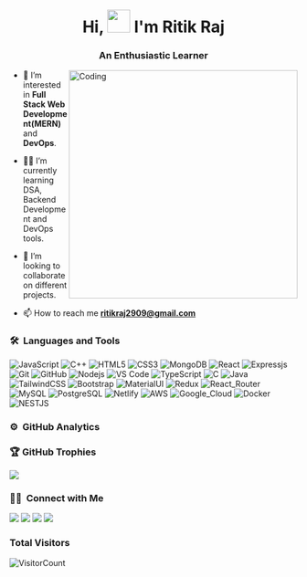<h1 align="center"> Hi, <img src="https://raw.githubusercontent.com/MartinHeinz/MartinHeinz/master/wave.gif" width="40px"> I'm Ritik Raj </h1>
<h3 align="center">An Enthusiastic Learner</h3>
<!-- <br/> -->
<img align= "right" alt="Coding" width="400" src="https://camo.githubusercontent.com/cae12fddd9d6982901d82580bdf321d81fb299141098ca1c2d4891870827bf17/68747470733a2f2f6d69726f2e6d656469756d2e636f6d2f6d61782f313336302f302a37513379765349765f7430696f4a2d5a2e676966">

- 🌱 I’m interested in **Full Stack Web Development(MERN)** and **DevOps**.

- 👨‍💻 I’m currently learning DSA, Backend Development and DevOps tools.

- 💞️ I’m looking to collaborate on different projects.

- 📫 How to reach me **ritikraj2909@gmail.com**

<!---
ritik2358/ritik2358 is a ✨ special ✨ repository because its `README.md` (this file) appears on your GitHub profile.
You can click the Preview link to take a look at your changes.
--->
### 🛠 &nbsp;Languages and Tools
![JavaScript](https://img.shields.io/badge/-JavaScript-%23F7DF1C?style=for-the-badge&logo=javascript&logoColor=000000&labelColor=%23F7DF1C&color=%23FFCE5A)
![C++](https://img.shields.io/badge/C%2B%2B-00599C?style=for-the-badge&logo=c%2B%2B&logoColor=white)
![HTML5](https://img.shields.io/badge/-HTML5-%23E44D27?style=for-the-badge&logo=html5&logoColor=ffffff)
![CSS3](https://img.shields.io/badge/-CSS3-%231572B6?style=for-the-badge&logo=css3)
![MongoDB](https://img.shields.io/badge/MongoDB-4EA94B?style=for-the-badge&logo=mongodb&logoColor=white)
![React](https://img.shields.io/badge/-React-61DAFB?style=for-the-badge&logo=react&logoColor=ffffff)
![Expressjs](https://img.shields.io/badge/-Expressjs-181717?style=for-the-badge&logo=express)
![Git](https://img.shields.io/badge/-Git-%23F05032?style=for-the-badge&logo=git&logoColor=%23ffffff)
![GitHub](https://img.shields.io/badge/-GitHub-181717?style=for-the-badge&logo=github)
![Nodejs](https://img.shields.io/badge/-Nodejs-339933?style=for-the-badge&logo=Node.js&logoColor=ffffff)
![VS Code](http://img.shields.io/badge/-VS%20Code-007ACC?style=for-the-badge&logo=visual-studio-code&logoColor=ffffff)
![TypeScript](https://img.shields.io/badge/TypeScript-007ACC?style=for-the-badge&logo=typescript&logoColor=white)
![C](https://img.shields.io/badge/C-00599C?style=for-the-badge&logo=c&logoColor=white)
![Java](https://img.shields.io/badge/Java-ED8B00?style=for-the-badge&logo=java&logoColor=white)
![TailwindCSS](https://img.shields.io/badge/Tailwind_CSS-38B2AC?style=for-the-badge&logo=tailwind-css&logoColor=white)
![Bootstrap](https://img.shields.io/badge/Bootstrap-563D7C?style=for-the-badge&logo=bootstrap&logoColor=white)
![MaterialUI](https://img.shields.io/badge/Material--UI-0081CB?style=for-the-badge&logo=material-ui&logoColor=white)
![Redux](https://img.shields.io/badge/Redux-593D88?style=for-the-badge&logo=redux&logoColor=white)
![React_Router](https://img.shields.io/badge/React_Router-CA4245?style=for-the-badge&logo=react-router&logoColor=white)
![MySQL](https://img.shields.io/badge/MySQL-00000F?style=for-the-badge&logo=mysql&logoColor=white)
![PostgreSQL](https://img.shields.io/badge/PostgreSQL-316192?style=for-the-badge&logo=postgresql&logoColor=white)
![Netlify](https://img.shields.io/badge/Netlify-00C7B7?style=for-the-badge&logo=netlify&logoColor=white)
![AWS](https://img.shields.io/badge/Amazon_AWS-232F3E?style=for-the-badge&logo=amazon-aws&logoColor=white)
![Google_Cloud](https://img.shields.io/badge/Google_Cloud-4285F4?style=for-the-badge&logo=google-cloud&logoColor=white)
![Docker](https://img.shields.io/badge/Docker-2496ED?style=for-the-badge&logo=docker&logoColor=white)
![NESTJS](https://img.shields.io/badge/NESTJS-12100E?style=for-the-badge&logo=nestjs&logoColor=white)



### ⚙️ &nbsp;GitHub Analytics

<!--<p align="left">
  <img height="180em" src="https://github-readme-stats-eight-theta.vercel.app/api?username=ritik2358&show_icons=true&theme=algolia&include_all_commits=true&count_private=true"/>
 <img height="180em" src="https://github-readme-stats-eight-theta.vercel.app/api/top-langs/?username=ritik2358&layout=compact&langs_count=8&theme=algolia"/>
 </p>
<p><img align="center" src="https://github-readme-streak-stats.herokuapp.com/?user=ritik2358&theme=algolia" alt="ritik2358"/></p>-->


### 🏆 GitHub Trophies
![](https://github-profile-trophy.vercel.app/?username=ritik2358&theme=radical&no-frame=true&no-bg=false&margin-w=4)


### 🤝🏻 &nbsp;Connect with Me

<p>
<a href="https://linkedin.com/in/rits2358"><img src="https://img.shields.io/badge/-LinkedIn-0077B5?style=flat&logo=Linkedin&logoColor=white"/></a>
<a href="mailto:ritikraj2909@gmail.com"><img src="https://img.shields.io/badge/-ritikraj2909@gmail.com-D14836?style=flat&logo=Gmail&logoColor=white"/></a>
<a href="https://portfolio-ritik.vercel.app/"><img src="https://img.shields.io/badge/Portfolio-blue?style=flat&logo=font-awesome&logoColor=white&logoWidth=30"/></a>
<a href="https://www.instagram.com/ritik117/"><img src="https://img.shields.io/badge/-Instagram-E4405F?style=flat&logo=Instagram&logoColor=white"/></a>

</p>

### Total Visitors
<!--[![](https://visitcount.itsvg.in/api?id=ritik2358&icon=2&color=6)](https://visitcount.itsvg.in)-->

<!-- ## Total Visitors-->

![VisitorCount](https://profile-counter.glitch.me/ritik2358/count.svg)

<!-- <p><img align="center" src="https://github-readme-stats.vercel.app/api/top-langs?username=ritik2358&show_icons=true&locale=en&layout=compact" alt="Ritik Raj" /></p> -->


